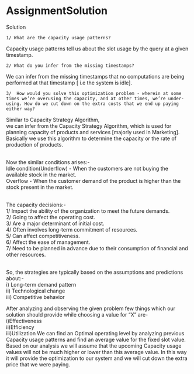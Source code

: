 # AssignmentSolution


Solution 

    1/ What are the capacity usage patterns?
   Capacity usage patterns tell us about the slot usage by the query at a given timestamp.

    2/ What do you infer from the missing timestamps?
 We can infer from the missing timestamps that no computations are being performed at that timestamp [ i.e the system is idle].

    3/  How would you solve this optimization problem - wherein at some times we’re overusing the capacity, and at other times, we’re under-using. How do we cut down on the extra costs that we end up paying either way? 

Similar to Capacity Strategy Algorithm,<br />
we can  infer from the Capacity Strategy Algorithm, which is used for planning capacity of products and services [majorly used in  Marketing].
Basically we use this algorithm to determine the capacity or the rate of production of products.

<br />Now the similar conditions arises:-
  <br /> Idle condition(Underflow) - When the customers are not buying the available stock in the market.
  <br /> Overflow - When the customer demand of the product is higher than the stock present in the market.

<br />The capacity decisions:-
    <br />1/ Impact the ability of the organization to meet the future demands.
    <br />2/ Going to affect the operating cost.
    <br />3/ Are a major determinant of initial cost.
    <br />4/ Often involves long-term commitment of resources.
    <br />5/ Can affect competitiveness.
    <br />6/ Affect the ease of management.
    <br />7/ Need to be planned in advance due to their consumption of financial and other resources.
    
    
   <br />So, the strategies are typically based on the assumptions and predictions about:-
<br />i) Long-term demand pattern
<br />ii) Technological change
<br />iii) Competitive behavior

After analyzing and observing the given problem few things which our solution should provide while choosing a value for “X” are-
<br />i)Effectiveness
<br />ii)Efficiency
<br />iii)Utilization
We can find an Optimal operating level by analyzing previous Capacity usage patterns and find an average value for the fixed slot value.
Based on our analysis we will assume that the upcoming Capacity usage values will not be much higher or lower than this average value. In this way it will provide the optimization to our system and we will cut down the extra price that we were paying.



